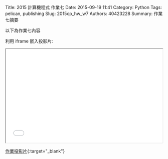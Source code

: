 Title: 2015 計算機程式 作業七
Date: 2015-09-19 11:41
Category: Python
Tags: pelican, publishing
Slug: 2015cp_hw_w7
Authors: 40423228
Summary: 作業七摘要

以下為作業七內容

利用 iframe 嵌入投影片:

<iframe src="40423228_cp_w7_p.html" width="500" height="300"></iframe>

[作業投影片](40423228_cp_w7_p.html){:target="_blank"}

